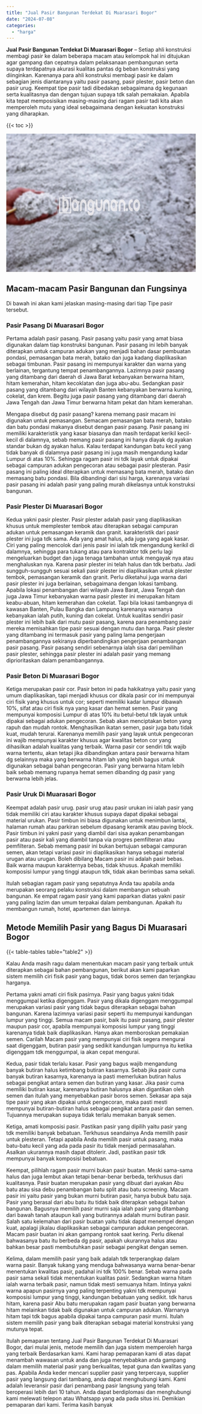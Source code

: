 ```yaml
---
title: "Jual Pasir Bangunan Terdekat Di Muarasari Bogor"
date: "2024-07-08"
categories: 
  - "harga"
---
```


**Jual Pasir Bangunan Terdekat Di Muarasari Bogor** – Setiap ahli konstruksi membagi pasir ke dalam beberapa macam atau kelompok hal ini ditujukan agar gampang dan cepatnya dalam pelaksanaan pembangunan serta supaya terdapatnya akurasi kualitas pantas dg beban konstruksi yang diinginkan. Karenanya para ahli konstruksi membagi pasir ke dalam sebagian jenis diantaranya yaitu pasir pasang, pasir plester, pasir beton dan pasir urug. Keempat tipe pasir tadi dibedakan sebagaimana dg kegunaan serta kualitasnya dan dengan tujuan supaya tdk salah pemakaian. Apabila kita tepat memposisikan masing-masing dari ragam pasir tadi kita akan memperoleh mutu yang ideal sebagaimana dengan kekuatan konstruksi yang diharapkan.

{{< toc >}}

![Jual Pasir Bangunan Terdekat Di Muarasari Bogor](/images/jual-pasir-bangunan-64.png)

## Macam-macam Pasir Bangunan dan Fungsinya

Di bawah ini akan kami jelaskan masing-masing dari tiap Tipe pasir tersebut.

### Pasir Pasang Di Muarasari Bogor

Pertama adalah pasir pasang. Pasir pasang yaitu pasir yang amat biasa digunakan dalam tiap konstruksi bangunan. Pasir pasang ini lebih banyak diterapkan untuk campuran adukan yang menjadi bahan dasar pembuatan pondasi, pemasangan bata merah, batako dan juga kadang diaplikasikan sebagai timbunan. Pasir pasang ini mempunyai karakter dan warna yang berlainan, tergantung tempat penambangannya. Lazimnya pasir pasang yang ditambang dari daerah di Jawa Barat kebanyakan berwarna hitam, hitam kemerahan, hitam kecoklatan dan juga abu-abu. Sedangkan pasir pasang yang ditambang dari wilayah Banten kebanyakan berwarna kuning, cokelat, dan krem. Begitu juga pasir pasang yang ditambang dari daerah Jawa Tengah dan Jawa Timur berwarna hitam pekat dan hitam kemerahan.

Mengapa disebut dg pasir pasang? karena memang pasir macam ini digunakan untuk pemasangan. Semacam pemasangan bata merah, batako dan batu pondasi makanya disebut dengan pasir pasang. Pasir pasang ini memiliki karakteristik yang kasar biasanya dan masih terdapat kerikil kecil-kecil di dalamnya, sebab memang pasir pasang ini hanya diayak dg ayakan standar bukan dg ayakan halus. Kalau terdapat kandungan batu kecil yang tidak banyak di dalamnya pasir pasang ini juga masih mengandung kadar Lumpur di atas 10%. Sehingga ragam pasir ini tdk layak untuk dipakai sebagai campuran adukan pengecoran atau sebagai pasir plesteran. Pasir pasang ini paling ideal diterapkan untuk memasang bata merah, batako dan memasang batu pondasi. Bila dibandingi dari sisi harga, karenanya variasi pasir pasang ini adalah pasir yang paling murah dikelasnya untuk konstruksi bangunan.

### Pasir Plester Di Muarasari Bogor

Kedua yakni pasir plester. Pasir plester adalah pasir yang diaplikasikan khusus untuk memplester tembok atau diterapkan sebagai campuran adukan untuk pemasangan keramik dan granit. karakteristik dari pasir plester ini juga tdk sama. Ada yang amat halus, ada juga yang agak kasar. Ciri yang paling mencolok dari jenis pasir ini ialah tdk mengandung kerikil di dalamnya, sehingga para tukang atau para kontraktor tdk perlu lagi mengeluarkan budget dan juga tenaga tambahan untuk mengayak nya atau menghaluskan nya. Karena pasir plester ini telah halus dan tdk berbatu. Jadi sungguh-sungguh sesuai sekali pasir plester ini diaplikasikan untuk plester tembok, pemasangan keramik dan granit. Perlu diketahui juga warna dari pasir plester ini juga berlainan, sebagaimana dengan lokasi tambang. Apabila lokasi penambangan dari wilayah Jawa Barat, Jawa Tengah dan juga Jawa Timur kebanyakan warna pasir plester ini merupakan hitam keabu-abuan, hitam kemerahan dan cokelat. Tapi bila lokasi tambangnya di kawasan Banten, Pulau Bangka dan Lampung karenanya warnanya kebanyakan ialah putih, kuning dan cokelat. Untuk kualitas sendiri pasir plester ini lebih baik dari mutu pasir pasang, karena para penambang pasir mereka memisahkan tipe pasir sesuai dengan mutu dan harga. Pasir plester yang ditambang ini termasuk pasir yang paling lama pengerjaan penambangannya sekiranya diperbandingkan pengerjaan penambangan pasir pasang. Pasir pasang sendiri sebenarnya ialah sisa dari pemilihan pasir plester, sehingga pasir plester ini adalah pasir yang memang diprioritaskan dalam penambangannya.

### Pasir Beton Di Muarasari Bogor

Ketiga merupakan pasir cor. Pasir beton ini pada hakikatnya yaitu pasir yang umum diaplikasikan, tapi menjadi khusus cor dikala pasir cor ini mempunyai ciri fisik yang khusus untuk cor; seperti memiliki kadar lumpur dibawah 10%, sifat atau ciri fisik nya yang kasar dan hemat semen. Pasir yang mempunyai komposisi Lumpur di atas 10% itu betul-betul tdk layak untuk dipakai sebagai adukan pengecoran. Sebab akan menciptakan beton yang rapuh dan mudah rontok. Menghasilkan ikatan semen, pasir juga batu tidak kuat, mudah terurai. Karenanya memilih pasir yang layak untuk pengecoran ini wajib mempunyai karakter khusus agar kwalitas beton cor yang dihasilkan adalah kualitas yang terbaik. Warna pasir cor sendiri tdk wajib warna tertentu, akan tetapi jika dibandingkan antara pasir berwarna hitam dg selainnya maka yang berwarna hitam lah yang lebih bagus untuk digunakan sebagai bahan pengecoran. Pasir yang berwarna hitam lebih baik sebab memang rupanya hemat semen dibanding dg pasir yang berwarna lebih jelas.

### Pasir Uruk Di Muarasari Bogor

Keempat adalah pasir urug. pasir urug atau pasir urukan ini ialah pasir yang tidak memiliki ciri atau karakter khusus supaya dapat dipakai sebagai material urukan. Pasir timbun ini biasa digunakan untuk menimbun lantai, halaman rumah atau parkiran sebelum dipasang keramik atau paving block. Pasir timbun ini yakni pasir yang diambil dari sisa ayakan penambangan pasir atau pasir kali yang diambil tanpa via progres pemfilteran atau pemfilteran. Sebab memang pasir ini bukan bertujuan sebagai campuran semen, akan tetapi variasi pasir ini diaplikasikan hanya sebagai material urugan atau urugan. Boleh dibilang Macam pasir ini adalah pasir bebas. Baik warna maupun karakternya bebas, tidak khusus. Apakah memiliki komposisi lumpur yang tinggi ataupun tdk, tidak akan berimbas sama sekali.

Itulah sebagian ragam pasir yang sepatutnya Anda tau apabila anda merupakan seorang pelaku konstruksi dalam membangun sebuah bangunan. Ke empat ragam pasir yang kami paparkan diatas yakni pasir yang paling lazim dan umum terpakai dalam pembangunan. Apakah itu membangun rumah, hotel, apartemen dan lainnya.

## Metode Memilih Pasir yang Bagus Di Muarasari Bogor

{{< table-tables table="table2" >}}

Kalau Anda masih ragu dalam menentukan macam pasir yang terbaik untuk diterapkan sebagai bahan pembangunan, berikut akan kami paparkan sistem memilih ciri fisik pasir yang bagus, tidak boros semen dan terjangkau harganya.

Pertama yakni amati ciri fisik pasirnya. Pasir yang bagus yakni tidak menggumpal ketika digenggam. Pasir yang dikala digenggam menggumpal merupakan variasi pasir yang tidak bagus diterapkan sebagai bahan bangunan. Karena lazimnya variasi pasir seperti itu mempunyai kandungan lumpur yang tinggi. Semua macam pasir, baik itu pasir pasang, pasir plester maupun pasir cor, apabila mempunyai komposisi lumpur yang tinggi karenanya tidak baik diaplikasikan. Hanya akan memboroskan pemakaian semen. Carilah Macam pasir yang mempunyai ciri fisik segera mengurai saat digenggam, butiran pasir yang sedikit kandungan lumpurnya itu ketika digenggam tdk menggumpal, ia akan cepat mengurai.

Kedua, pasir tidak terlalu kasar. Pasir yang bagus wajib mengandung banyak butiran halus ketimbang butiran kasarnya. Sebab jika pasir cuma banyak butiran kasarnya, karenanya ia pasti memerlukan butiran halus sebagai pengikat antara semen dan butiran yang kasar. Jika pasir cuma memiliki butiran kasar, karenanya butiran halusnya akan digantikan oleh semen dan itulah yang menyebabkan pasir boros semen. Sekasar apa saja tipe pasir yang akan dipakai untuk pengecoran, maka pasti mesti mempunyai butiran-butiran halus sebagai pengikat antara pasir dan semen. Tujuannya merupakan supaya tidak terlalu memakan banyak semen.

Ketiga, amati komposisi pasir. Pastikan pasir yang dipilih yaitu pasir yang tdk memiliki banyak bebatuan. Terkhusus seandainya Anda memilih pasir untuk plesteran. Tetapi apabila Anda memilih pasir untuk pasang, maka batu-batu kecil yang ada pada pasir itu tidak menjadi permasalahan. Asalkan ukurannya masih dapat ditolerir. Jadi, pastikan pasir tdk mempunyai banyak komposisi bebatuan.

Keempat, pilihlah ragam pasir murni bukan pasir buatan. Meski sama-sama halus dan juga lembut akan tetapi benar-benar berbeda, terkhusus dari kualitasnya. Pasir buatan merupakan pasir yang dibuat dari ayakan Abu batu atau sisa debu penambangan batu split atau batu screening. Macam pasir ini yaitu pasir yang bukan murni butiran pasir, hanya bubuk batu saja. Pasir yang berasal dari abu batu itu tidak baik diterapkan sebagai bahan bangunan. Bagusnya memilih pasir murni saja ialah pasir yang ditambang dari bawah tanah ataupun kali yang butirannya adalah murni butiran pasir. Salah satu kelemahan dari pasir buatan yaitu tidak dapat menempel dengan kuat, apalagi jikalau diaplikasikan sebagai campuran adukan pengecoran. Macam pasir buatan ini akan gampang rontok saat kering. Perlu dikenal bahwasanya batu itu berbeda dg pasir, apakah ukurannya halus atau bahkan besar pasti membutuhkan pasir sebagai pengikat dengan semen.

Kelima, dalam memilih pasir yang baik adalah tdk terperangkap dalam warna pasir. Banyak tukang yang menduga bahwasanya warna benar-benar menentukan kwalitas pasir, padahal ini tdk 100% benar. Sebab warna pada pasir sama sekali tidak menentukan kualitas pasir. Sedangkan warna hitam ialah warna terbaik pasir, namun tidak mesti semuanya hitam. Intinya yakni warna apapun pasirnya yang paling terpenting yakni tdk mempunyai komposisi lumpur yang tinggi, kandungan bebatuan yang sedikit. tdk harus hitam, karena pasir Abu batu merupakan ragam pasir buatan yang berwarna hitam melainkan tidak baik digunakan untuk campuran adukan. Warnanya hitam tapi tdk bagus apabila dipakai tanpa campuran pasir murni. Itulah sistem memilih pasir yang baik diterapkan sebagai material konstruksi yang mutunya tepat.

Itulah pemaparan tentang Jual Pasir Bangunan Terdekat Di Muarasari Bogor, dari mulai jenis, metode memilih dan juga sistem memperoleh harga yang terbaik Berdasarkan kami. Kami harap pemaparan kami di atas dapat menambah wawasan untuk anda dan juga menyebabkan anda gampang dalam memilih material pasir yang berkualitas, tepat guna dan kwalitas yang pas. Apabila Anda keder mencari supplier pasir yang terpercaya, supplier pasir yang langsung dari tambang, anda dapat menghubungi kami. Kami adalah leveransir pasir dari penambang pasir langsung yang telah beroperasi lebih dari 10 tahun. Anda dapat berdiplomasi dan menghubungi kami melewati telepon atau Whatsapp yang ada pada situs ini. Demikian pemaparan dari kami. Terima kasih banyak
